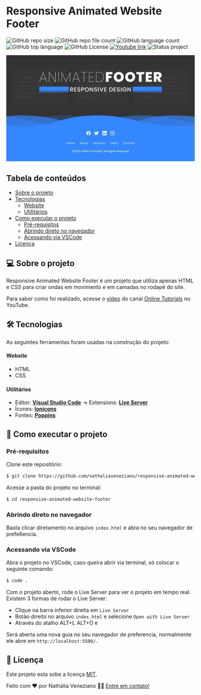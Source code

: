 # Responsive Animated Website Footer

![GitHub repo size](https://img.shields.io/github/repo-size/nathaliaveneziano/responsive-animated-website-footer?style=for-the-badge)
![GitHub repo file count](https://img.shields.io/github/directory-file-count/nathaliaveneziano/responsive-animated-website-footer?style=for-the-badge)
![GitHub language count](https://img.shields.io/github/languages/count/nathaliaveneziano/responsive-animated-website-footer?style=for-the-badge)
![GitHub top language](https://img.shields.io/github/languages/top/nathaliaveneziano/responsive-animated-website-footer?style=for-the-badge)
![GitHub License](https://img.shields.io/github/license/nathaliaveneziano/responsive-animated-website-footer?style=for-the-badge)
[![Youtube link](https://img.shields.io/badge/YouTube-Online%20Tutorials-ff0000?style=for-the-badge)](https://www.youtube.com/watch?v=UpkEANWC2Ms)
![Status project](https://img.shields.io/badge/Status-Concluído-2D963D?style=for-the-badge)

![Demonstração do projeto](./img/cover.webp)

## Tabela de conteúdos

<!--ts-->

- [Sobre o projeto](#-sobre-o-projeto)
- [Tecnologias](#-tecnologias)
  - [Website](#website)
  - [Utilitários](#utilitários)
- [Como executar o projeto](#-como-executar-o-projeto)
  - [Pré-requisitos](#pré-requisitos)
  - [Abrindo direto no navegador](#abrindo-direto-no-navegador)
  - [Acessando via VSCode](#acessando-via-vscode)
- [Licença](#-licença)
<!--te-->

## 💻 Sobre o projeto

Responsive Animated Website Footer é um projeto que utiliza apenas HTML e CSS para criar ondas em movimento e em camadas no rodapé do site.

Para saber como foi realizado, acesse o [vídeo](https://www.youtube.com/watch?v=UpkEANWC2Ms) do canal [Online Tutorials](https://www.youtube.com/c/OnlineTutorials4Designers) no YouTube.

## 🛠 Tecnologias

As seguintes ferramentas foram usadas na construção do projeto:

#### **Website**

- HTML
- CSS

#### **Utilitários**

- Editor: **[Visual Studio Code](https://code.visualstudio.com/)** → Extensions: **[Live Server](https://marketplace.visualstudio.com/items?itemName=ritwickdey.LiveServer)**
- Ícones: **[Ionicons](https://ionic.io/ionicons)**
- Fontes: **[Poppins](https://fonts.google.com/specimen/Poppins?query=poppins)**

## 🚀 Como executar o projeto

### Pré-requisitos

Clone este repositório:

```bash
$ git clone https://github.com/nathaliaveneziano/responsive-animated-website-footer.git
```

Acesse a pasta do projeto no terminal:

```bash
$ cd responsive-animated-website-footer
```

### Abrindo direto no navegador

Basta clicar diretamento no arquivo `index.html` e abra no seu navegador de prefe6encia.

### Acessando via VSCode

Abra o projeto no VSCode, caso queira abrir via terminal, só colocar o seguinte comando:

```bash
$ code .
```

Com o projeto aberto, rode o Live Server para ver o projeto em tempo real. Existem 3 formas de rodar o Live Server:

- Clique na barra inferior direita em `Live Server`
- Botão direito no arquivo `index.html` e selecione `Open with Live Server`
- Através do atalho ALT+L ALT+O e

Será aberta uma nova guia no seu navegador de preferencia, normalmente ele abre em `http://localhost:5500/`.

## 📝 Licença

Este projeto esta sobe a licença [MIT](./LICENSE).

Feito com ❤️ por Nathália Veneziano 👋🏽 [Entre em contato!](https://www.linkedin.com/in/nathalia-veneziano)
